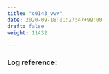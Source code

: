 ```yaml
---
title: "c0143_vvv"
date: 2020-09-18T01:27:47+99:00
draft: false
weight: 11432

---
```


### Log reference: <no value>

```

